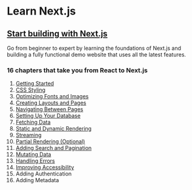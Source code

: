 # Learn Next.js

## [Start building with Next.js](https://nextjs.org/learn)

Go from beginner to expert by learning the foundations of Next.js and building a fully functional demo website that uses all the latest features.

### 16 chapters that take you from React to Next.js

1.  [Getting Started](https://nextjs.org/learn/dashboard-app/getting-started)
2.  [CSS Styling](https://nextjs.org/learn/dashboard-app/css-styling)
3.  [Optimizing Fonts and Images](https://nextjs.org/learn/dashboard-app/optimizing-fonts-images)
4.  [Creating Layouts and Pages](https://nextjs.org/learn/dashboard-app/creating-layouts-and-pages)
5.  [Navigating Between Pages](https://nextjs.org/learn/dashboard-app/navigating-between-pages)
6.  [Setting Up Your Database](https://nextjs.org/learn/dashboard-app/setting-up-your-database)
7.  [Fetching Data](https://nextjs.org/learn/dashboard-app/fetching-data)
8.  [Static and Dynamic Rendering](https://nextjs.org/learn/dashboard-app/static-and-dynamic-rendering)
9.  [Streaming](https://nextjs.org/learn/dashboard-app/streaming)
10. [Partial Rendering (Optional)](https://nextjs.org/learn/dashboard-app/partial-prerendering)
11. [Adding Search and Pagination](https://nextjs.org/learn/dashboard-app/adding-search-and-pagination)
12. [Mutating Data](https://nextjs.org/learn/dashboard-app/mutating-data)
13. [Handling Errors](https://nextjs.org/learn/dashboard-app/error-handling)
14. [Improving Accessibility](https://nextjs.org/learn/dashboard-app/improving-accessibility)
15. Adding Authentication
16. Adding Metadata